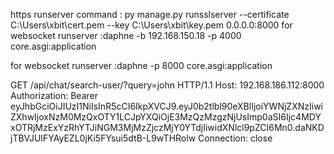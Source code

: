https runserver command : py manage.py runsslserver --certificate C:\Users\xbit\cert.pem --key C:\Users\xbit\key.pem 0.0.0.0:8000
for websocket runserver :daphne -b 192.168.150.18 -p 4000 core.asgi:application

for websocket runserver :daphne -p 8000 core.asgi:application


GET /api/chat/search-user/?query=john HTTP/1.1
Host: 192.168.186.112:8000
Authorization: Bearer eyJhbGciOiJIUzI1NiIsInR5cCI6IkpXVCJ9.eyJ0b2tlbl90eXBlIjoiYWNjZXNzIiwiZXhwIjoxNzM0MzQxOTY1LCJpYXQiOjE3MzQzMzgzNjUsImp0aSI6Ijc4MDYxOTRjMzExYzRhYTJiNGM3MjMzZjczMjY0YTdjIiwidXNlcl9pZCI6Mn0.daNKDjTBVJUIFYAyEZL0jKi5FYsui5dtB-L9wTHRolw
Connection: close